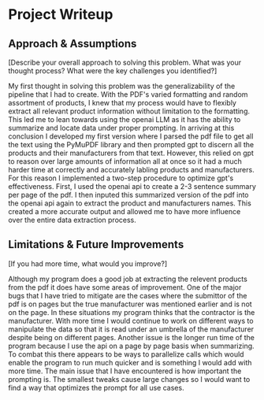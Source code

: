 # Project Writeup

## Approach & Assumptions

[Describe your overall approach to solving this problem. What was your thought process? What were the key challenges you identified?]

My first thought in solving this problem was the generalizability of the pipeline that I had to create. With the PDF's varied formatting and random assortment of products, I knew that my process would have to flexibly extract all relevant product information without limitation to the formatting. This led me to lean towards using the openai LLM as it has the ability to summarize and locate data under proper prompting. In arriving at this conclusion I developed my first version where I parsed the pdf file to get all the text using the PyMuPDF library and then prompted gpt to discern all the products and their manufacturers from that text. However, this relied on gpt to reason over large amounts of information all at once so it had a much harder time at correctly and accurately labling products and manufacturers. For this reason I implemented a two-step procedure to optimize gpt's effectiveness. First, I used the openai api to create a 2-3 sentence summary per page of the pdf. I then inputed this summarized version of the pdf into the openai api again to extract the product and manufacturers names. This created a more accurate output and allowed me to have more influence over the entire data extraction process.

## Limitations & Future Improvements

[If you had more time, what would you improve?]

Although my program does a good job at extracting the relevent products from the pdf it does have some areas of improvement. One of the major bugs that I have tried to mitigate are the cases where the submittor of the pdf is on pages but the true manufacturer was mentioned earlier and is not on the page. In these situations my program thinks that the contractor is the manufacturer. With more time I would continue to work on different ways to manipulate the data so that it is read under an umbrella of the manufacturer despite being on different pages. Another issue is the longer run time of the program because I use the api on a page by page basis when summarizing. To combat this there appears to be ways to parallelize calls which would enable the program to run much quicker and is something I would add with more time. The main issue that I have encountered is how important the prompting is. The smallest tweaks cause large changes so I would want to find a way that optimizes the prompt for all use cases.
